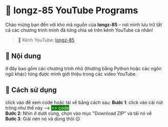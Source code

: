 # 📂 longz-85 YouTube Programs

Chào mừng bạn đến với kho mã nguồn của **longz-85** – nơi mình lưu trữ tất cả các chương trình mình đã từng chia sẻ trên kênh YouTube cá nhân!

> 🎥 Kênh YouTube: [longz-85](https://youtube.com/@longz-85)

## 📌 Nội dung

ở đây bao gồm các chương trình nhỏ (thường bằng Python hoặc các ngôn ngữ khác) từng được mình giới thiệu trong các video YouTube.

## 📁 Cách sử dụng

click vào để xem code hoặc tải về bằng cách sau:
**Bước 1**: click vào cái nút trông như thế này --> <span style="color:white; background-color:green"><> code</span>  
**Bước 2**: Nhìn ở dưới cùng, chọn vào mục "Download ZIP" và tải nó về  
**Bước 3**: Giải nén nó và dùng thôi 😉  

